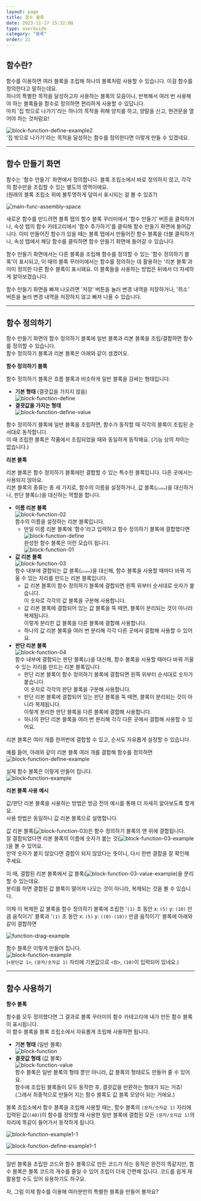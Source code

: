 ```yaml
---
layout: page
title: 함수 블록
date: 2023-11-17 15:32:00
type: userGuide
category: "블록"
order: 21
---
```



## 함수란?

함수를 이용하면 여러 블록을 조립해 하나의 블록처럼 사용할 수 있습니다. 이걸 함수를 정의한다고 말하는데요.  
하나의 특별한 목적을 달성하고자 사용하는 블록의 모음이나, 반복해서 여러 번 사용해야 하는 블록들을 함수로 정의하면 편리하게 사용할 수 있답니다.  
마치 '집 밖으로 나가기'라는 하나의 목적을 위해 양치를 하고, 양말을 신고, 현관문을 열어야 하는 것처럼요!  


![block-function-define-example2](images/block-function-define-example2.png)  
'집 밖으로 나가기'라는 목적을 달성하는 함수를 정의한다면 이렇게 만들 수 있겠네요.



* * *



## 함수 만들기 화면

함수는 '함수 만들기' 화면에서 정의합니다. 블록 조립소에서 바로 정의하지 않고, 각각의 함수만을 조립할 수 있는 별도의 영역이에요.  
(원래의 블록 조립소 위에 불투명하게 덮여서 표시되는 걸 볼 수 있죠?)  

![main-func-assembly-space](images/window/main-func-assembly-space.png)
 
새로운 함수를 만드려면 블록 탭의 함수 블록 꾸러미에서 '함수 만들기' 버튼을 클릭하거나, 속성 탭의 함수 카테고리에서 '함수 추가하기'를 클릭해 함수 만들기 화면에 들어갑니다. 이미 만들어진 함수가 있을 때는 블록 탭에서 만들어진 함수 블록을 더블 클릭하거나, 속성 탭에서 해당 함수를 클릭하면 함수 만들기 화면에 들어갈 수 있습니다.

함수 만들기 화면에서는 다른 블록을 조립해 함수를 정의할 수 있는 '함수 정의하기 블록'이 표시되고, 이 때의 블록 꾸러미에서는 함수를 정의하는 데 활용하는 '리본 블록'과 이미 정의한 다른 함수 블록이 표시돼요. 이 블록들을 사용하는 방법은 뒤에서 더 자세하게 알아보겠습니다.

함수 만들기 화면을 빠져 나오려면 '저장' 버튼을 눌러 변경 내역을 저장하거나, '취소' 버튼을 눌러 변경 내역을 저장하지 않고 빠져 나올 수 있습니다. 

* * *

## 함수 정의하기

함수 만들기 화면의 함수 정의하기 블록에 일반 블록과 리본 블록을 조립/결합하면 함수를 정의할 수 있습니다.  
함수 정의하기 블록과 리본 블록은 아래와 같이 생겼어요.  

**함수 정의하기 블록**

함수 정의하기 블록은 흐름 블록과 비슷하게 일반 블록을 감싸는 형태입니다.

+ **기본 형태** (결괏값을 가지지 않음)  
![block-function-define](images/block-function-define.png)
+ **결괏값을 가지는 형태**  
![block-function-define-value](images/block-function-define-value.png)

함수 정의하기 블록에 일반 블록을 조립하면, 함수가 동작할 때 각각의 블록이 조립된 순서대로 동작합니다.  
이 때 조립한 블록은 작품에서 조립되었을 때와 동일하게 동작해요. (기능 상의 차이는 없습니다.)


**리본 블록**
 
리본 블록은 함수 정의하기 블록에만 결합할 수 있는 특수한 블록입니다. 다른 곳에서는 사용되지 않아요.  
리본 블록의 종류는 총 세 가지로, 함수의 이름을 설정하거나, 값 블록(<img src="images/icon/value.png" alt="value" style="zoom:50%;" />)을 대신하거나, 판단 블록(<img src="images/icon/decision.png" style="zoom:50%;" />)을 대신하는 역할을 합니다.

+ **이름 리본 블록**  
![block-function-02](images/block-function-02.png)  
함수의 이름을 설정하는 리본 블록입니다. 
  + 만일 이름 리본 블록에 '함수'라고 입력하고 함수 정의하기 블록에 결합했다면  
  ![block-function-define](images/block-function-define.png)  
  완성한 함수 블록은 이런 모습이 됩니다.  
  ![block-function-01](images/block-function-01.png)
+ **값 리본 블록**  
![block-function-03](images/block-function-03.png)  
함수 내부에 결합되는 값 블록(<img src="images/icon/value.png" alt="value" style="zoom:50%;" />)을 대신해, 함수 블록을 사용할 때마다 바꿔 끼울 수 있는 자리를 만드는 리본 블록입니다.  
  + 값 리본 블록이 함수 정의하기 블록에 결합되면 왼쪽 위부터 순서대로 숫자가 붙습니다.  
  이 숫자로 각각의 값 블록을 구분해 사용합니다. 
  + 값 리본 블록에 결합되어 있는 값 블록을 뚝 떼면, 블록이 분리되는 것이 아니라 복제됩니다.  
  이렇게 분리한 값 블록을 다른 블록에 결합해 사용합니다. 
  + 하나의 값 리본 블록을 여러 번 분리해 각각 다른 곳에서 결합해 사용할 수 있어요.
+ **판단 리본 블록**  
![block-function-04](images/block-function-04.png)  
함수 내부에 결합되는 판단 블록(<img src="images/icon/decision.png" style="zoom:50%;" />)을 대신해, 함수 블록을 사용할 때마다 바꿔 끼울 수 있는 자리를 만드는 리본 블록입니다.
  + 판단 리본 블록이 함수 정의하기 블록에 결합되면 왼쪽 위부터 순서대로 숫자가 붙습니다.  
  이 숫자로 각각의 판단 블록을 구분해 사용합니다.  
  + 판단 리본 블록에 결합되어 있는 판단 블록을 뚝 떼면, 블록이 분리되는 것이 아니라 복제됩니다.  
  이렇게 분리한 판단 블록을 다른 블록에 결합해 사용합니다. 
  + 하나의 판단 리본 블록을 여러 번 분리해 각각 다른 곳에서 결합해 사용할 수 있어요.

리본 블록은 여러 개를 한꺼번에 결합할 수 있고, 순서도 자유롭게 설정할 수 있습니다.

예를 들어, 아래와 같이 리본 블록 여러 개를 결합해 함수를 정의하면  
![block-function-define-example](images/block-function-define-example.png)  

실제 함수 블록은 이렇게 만들어 집니다.  
![block-function-example](images/block-function-example.png)  

**리본 블록 사용 예시**

값/판단 리본 블록을 사용하는 방법은 방금 전의 예시를 통해 더 자세히 알아보도록 할게요.  
사용 방법은 동일하니 값 리본 블록으로 설명합니다.

값 리본 블록(![block-function-03](images/block-function-03.png))은 함수 정의하기 블록의 맨 위에 결합됩니다.  
잘 결합되었다면 리본 블록의 이름에 숫자가 붙는 것(![block-function-03-example](images/block-function-03-example.png))을 볼 수 있어요.  
만약 숫자가 붙지 않았다면 결합이 되지 않았다는 뜻이니, 다시 한번 결합을 잘 확인해 주세요.

이 때, 결합된 리본 블록에서 값 블록(![block-function-03-value-example](images/block-function-03-value-example.png))을 분리할 수 있는데요.  
분리를 하면 결합된 값 블록이 떨어져 나오는 것이 아니라, 복제되는 것을 볼 수 있습니다.  

이제 이 복제한 값 블록을 함수 정의하기 블록에 조립한 '`(1)` 초 동안 x: `(5)` y: `(10)` 만큼 움직이기' 블록과 '`(1)` 초 동안 x: `(5)` y: `((0)-(10))` 만큼 움직이기' 블록에 아래와 같이 결합하면

![function-drag-example](images/window/function-drag-example.gif)  

함수 블록은 이렇게 만들어 집니다.  
![block-function-example](images/block-function-example.png)  
(`<판단값 1>`, `(문자/숫자값 1)` 자리에 기본값으로 `<참>`, `(10)`이 입력되어 있네요.)  

* * *

## 함수 사용하기

**함수 블록**

함수를 모두 정의했다면 그 결과로 블록 꾸러미의 함수 카테고리에 내가 만든 함수 블록이 표시됩니다.  
이 함수 블록을 블록 조립소에서 자유롭게 조립해 사용하면 됩니다. 

+ **기본 형태** (일반 블록)  
![block-function](images/block-function.png)
+ **결괏값 형태** (값 블록)  
![block-function-value](images/block-function-value.png)  
함수 블록은 일반 블록의 형태 뿐만 아니라, 값 블록의 형태로도 만들어 줄 수 있어요.  
함수에 조립된 블록들이 모두 동작한 후, 결괏값을 반환하는 형태가 되는 거죠!  
(그래서 최종적으로 만들어 지는 함수 블록도 값 블록 모양이 되는 거에요.)

블록 조립소에서 함수 블록을 조립해 사용할 때는, 함수 블록의 `(문자/숫자값 1)` 자리에 입력된 값(`(40)`)이 함수를 정의할 때 사용한 일반 블록에 결합된 모든 `(문자/숫자값 1)`의 자리에 똑같이 들어가서 동작하게 됩니다.

![block-function-example1-1](images/block-function-example1-1.png)  

![block-function-define-example1-1](images/block-function-define-example1-1.png)  

* * *


일반 블록을 조립한 코드와 함수 블록으로 만든 코드가 하는 동작은 완전히 똑같지만, 함수 블록은 블록 코드의 개수를 줄일 수 있어 조립이 더욱 간편해 집니다. 코드를 쉽게 재활용할 수도 있어 유용하기도 하구요.

자, 그럼 이제 함수를 이용해 여러분만의 특별한 블록을 만들어 볼까요?